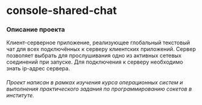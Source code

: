 # console-shared-chat
### Описание проекта
Клиент-серверное приложение, реализующее глобальный текстовый чат для всех подключённых к серверу клиентских приложений. Сервер позволяет выбрать для прослушивания одно из активных сетевых соединений при запуске. Для подключения к серверу необходимо знать ip-адрес сервера.

###### *Проект написан в рамках изучения курса операционных систем и выполнения практического задания по программированию сокетов в институте.*